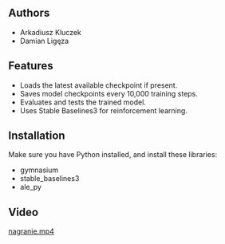 ## Authors
- Arkadiusz Kluczek
- Damian Ligęza

## Features
- Loads the latest available checkpoint if present.
- Saves model checkpoints every 10,000 training steps.
- Evaluates and tests the trained model.
- Uses Stable Baselines3 for reinforcement learning.

## Installation
Make sure you have Python installed, and install these libraries:
- gymnasium
- stable_baselines3
- ale_py

## Video
[nagranie.mp4](nagranie.mp4)
